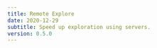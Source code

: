 ```yaml
---
title: Remote Explore
date: 2020-12-29
subtitle: Speed up exploration using servers.
version: 0.5.0
---
```

